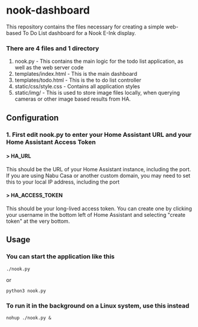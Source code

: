 # nook-dashboard

This repository contains the files necessary for creating a simple web-based To Do List dashboard for a Nook E-Ink display. 
### There are 4 files and 1 directory
1. nook.py - This contains the main logic for the todo list application, as well as the web server code
2. templates/index.html - This is the main dashboard
3. templates/todo.html - This is the to do list controller
4. static/css/style.css - Contains all application styles
5. static/img/ - This is used to store image files locally, when querying cameras or other image based results from HA.

## Configuration
### 1. First edit nook.py to enter your Home Assistant URL and your Home Assistant Access Token

#### > HA_URL 
This should be the URL of your Home Assistant instance, including the port. If you are using Nabu Casa or another custom domain, you may need to set this to your local IP address, including the port

#### > HA_ACCESS_TOKEN 
This should be your long-lived access token. You can create one by clicking your username in the bottom left of Home Assistant and selecting "create token" at the very bottom.

## Usage
### You can start the application like this
` ./nook.py `

or 

` python3 nook.py `

### To run it in the background on a Linux system, use this instead
` nohup ./nook.py & `

